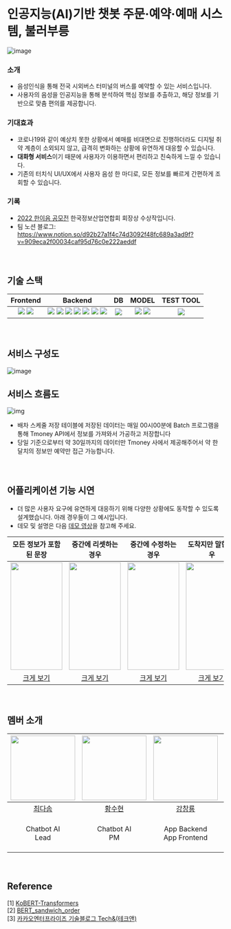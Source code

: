 # 인공지능(AI)기반 챗봇 주문·예약·예매 시스템, 불러부릉



![image](https://user-images.githubusercontent.com/79521972/215462121-739c08cf-af88-4ee9-b549-b6849c35b1bc.png)

### 

### 소개

- 음성인식을 통해 전국 시외버스 터미널의 버스를 예약할 수 있는 서비스입니다.
- 사용자의 음성을 인공지능을 통해 분석하여 핵심 정보를 추출하고, 해당 정보를 기반으로 맞춤 편의를 제공합니다.



### 기대효과

- 코로나19와 같이 예상치 못한 상황에서 예매를 비대면으로 진행하더라도 디지털 취약 계층이 소외되지 않고, 급격히 변화하는 상황에 유연하게 대응할 수 있습니다. 
- **대화형 서비스**이기 때문에 사용자가 이용하면서 편리하고 친숙하게 느낄 수 있습니다. 
- 기존의 터치식 UI/UX에서 사용자 음성 한 마디로, 모든 정보를 빠르게 간편하게 조회할 수 있습니다.



### 기록 

- [2022 한이음 공모전](https://www.hanium.or.kr/portal/subscription/info.do?trackSeq=8) 한국정보산업연합회 회장상 수상작입니다.
- 팀 노션 블로그: https://www.notion.so/d92b27a1f4c74d3092f48fc689a3ad9f?v=909eca2f00034caf95d76c0e222aeddf





#### <br/>
## 기술 스택

|                           Frontend                           |                           Backend                            |                              DB                              |                            MODEL                             |                          TEST TOOL                           |
| :----------------------------------------------------------: | :----------------------------------------------------------: | :----------------------------------------------------------: | :----------------------------------------------------------: | :----------------------------------------------------------: |
| <img src="https://img.shields.io/badge/react_native-%2320232a.svg?style=for-the-badge&logo=react&logoColor=%2361DAFB"/> <img src="https://img.shields.io/badge/redux-%23593d88.svg?style=for-the-badge&logo=redux&logoColor=white"/> | <img src="https://img.shields.io/badge/-TmoneyAPI-purple"/> <img src="https://img.shields.io/badge/NodeJs-339933?style=flat-square&logo=Node.js&logoColor=white"/> <img src="https://img.shields.io/badge/Express-000000?style=flat-square&logo=Express&logoColor=white"/> <img src="https://img.shields.io/badge/PM2-2B037A?style=flat-square&logo=PM2&logoColor=white"/> <img src="https://img.shields.io/badge/Flask-000000?style=flat-square&logo=Flask&logoColor=white"/> <img src="https://img.shields.io/badge/AWS-232F3E?style=flat-square&logo=Amazon AWS&logoColor=white"/> <img src="https://img.shields.io/badge/JWT-000000?style=flat-square&logo=Json Web Tokens&logoColor=white"/> | <img src="https://img.shields.io/badge/MySQL-4479A1?style=flat-square&logo=mysql&logoColor=white"/> | <img src="https://img.shields.io/badge/Python-3776AB?style=flat-square&logo=python&logoColor=white"/> <img src="https://img.shields.io/badge/PyTorch-EE4C2C?style=flat-square&logo=pytorch&logoColor=white"/> | <img src="https://img.shields.io/badge/Postman-FF6C37?style=flat-square&logo=postman&logoColor=white"/> |




#### <br/>
## 서비스 구성도

![image](https://user-images.githubusercontent.com/79521972/215478809-1bf2bb82-f2c9-4561-90c3-dec658c53bdb.png)

## 서비스 흐름도

![img](https://www.hanium.or.kr/html/synap/20221119091651559.hwp.files/BIN0001.png)



- 배차 스케줄 저장 테이블에 저장된 데이터는 매일 00시00분에 Batch 프로그램을 통해 Tmoney API에서 정보를 가져와서 가공하고 저장합니다
- 당일 기준으로부터 약 30일까지의 데이터만 Tmoney 사에서 제공해주어서 약 한 달치의 정보만 예약만 접근 가능합니다.


#### <br/>
## 어플리케이션 기능 시연

- 더 많은 사용자 요구에 유연하게 대응하기 위해 다양한 상황에도 동작할 수 있도록 설계했습니다. 아래 경우들이 그 예시입니다.
- 데모 및 설명은 다음 [데모 영상](https://www.youtube.com/watch?v=6zD_0TfGN8E)을 참고해 주세요. 


|                   모든 정보가 포함된 문장                    |                     중간에 리셋하는 경우                     |                     중간에 수정하는 경우                     |                      도착지만 말한 경우                      |                         승차권 확인                          |
| :----------------------------------------------------------: | :----------------------------------------------------------: | :----------------------------------------------------------: | :----------------------------------------------------------: | :----------------------------------------------------------: |
| <img src = "https://user-images.githubusercontent.com/79521972/215475729-7b865432-7f2c-42f8-8998-3a3860094916.gif" width = 120vw height = 250vh> | <img src = "https://user-images.githubusercontent.com/79521972/215478237-0a4d4c60-2ddc-4810-9898-0d80fb14cf52.gif?raw=true" width = 120vw height = 250vh> | <img src = "https://user-images.githubusercontent.com/79521972/215477360-976ab9ca-cb6c-417e-a617-5e189da0e42f.gif?raw=true" width = 120vw height = 250vh> | <img src = "https://user-images.githubusercontent.com/79521972/215476950-c0b23b52-a4a1-44f0-9f4e-9ee3a8674b78.gif?raw=true" width = 120vw height = 250vh> | <img src = "https://user-images.githubusercontent.com/79521972/215476255-f412f81b-1783-4b64-9775-98252e4421dd.gif?raw=true" width = 120vw height = 250vh> |
| [크게 보기](https://user-images.githubusercontent.com/79521972/215475729-7b865432-7f2c-42f8-8998-3a3860094916.gif) | [크게 보기](https://user-images.githubusercontent.com/79521972/215478237-0a4d4c60-2ddc-4810-9898-0d80fb14cf52.gif) | [크게 보기](https://user-images.githubusercontent.com/79521972/215477360-976ab9ca-cb6c-417e-a617-5e189da0e42f.gif) | [크게 보기](https://user-images.githubusercontent.com/79521972/215476950-c0b23b52-a4a1-44f0-9f4e-9ee3a8674b78.gif) | [크게 보기](https://user-images.githubusercontent.com/79521972/215476255-f412f81b-1783-4b64-9775-98252e4421dd.gif) |




#### <br/>
## 멤버 소개

|                 <img src ="https://user-images.githubusercontent.com/99237732/217768543-78df9979-a377-4c23-a247-fda5a978b69f.jpg" width="150px">                         |<img src = "https://user-images.githubusercontent.com/77714083/217750266-1c249c39-af23-4210-bb13-8a21dc72ea89.jpg" width = "150px">                                       | <img src="https://user-images.githubusercontent.com/79521972/215472852-665c36fd-1397-461e-aced-6380dc92f563.png" width="150px"> |                                     |
| :---------------------------------------------: | :------------------------------------: |  :------------------------------------: | :----------------------------------: |
| [최다솜](https://github.com/podongx2somm) | [황수현](https://github.com/suhyeon17) |           [강창룡](https://github.com/speardragon)           | [조준기](https://github.com/jknadan) |
|             Chatbot AI <br> Lead              |               Chatbot AI <br> PM              |                  App Backend <br> App Frontend                   |      App Backend <br> App Frontend       |




#### <br/>
## Reference
[1] [KoBERT-Transformers](https://github.com/monologg/KoBERT-Transformers)<br/>
[2] [BERT_sandwich_order](https://github.com/k151202/BERT_sandwich_order)<br/>
[3] [카카오엔터프라이즈 기술블로그 Tech&(테크앤)](https://tech.kakaoenterprise.com/58)<br/>






